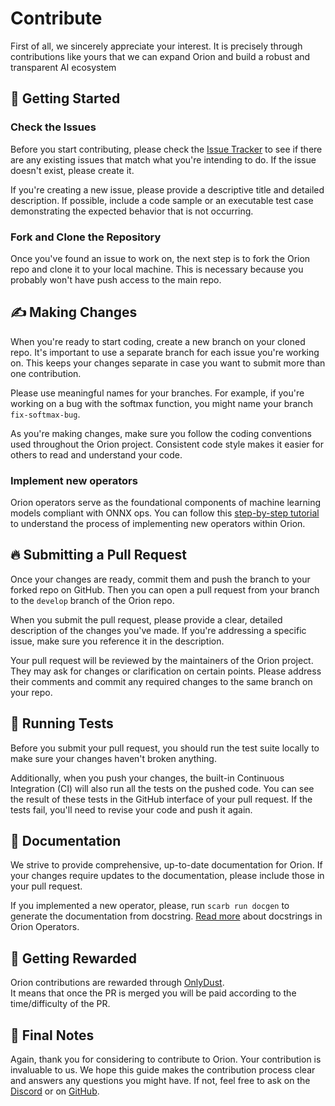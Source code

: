 # Contribute

First of all, we sincerely appreciate your interest. It is precisely through contributions like yours that we can expand Orion and build a robust and transparent AI ecosystem

## 🚀 Getting Started

### Check the Issues

Before you start contributing, please check the [Issue Tracker](https://github.com/gizatechxyz/orion/issues) to see if there are any existing issues that match what you're intending to do. If the issue doesn't exist, please create it.

If you're creating a new issue, please provide a descriptive title and detailed description. If possible, include a code sample or an executable test case demonstrating the expected behavior that is not occurring.

### Fork and Clone the Repository

Once you've found an issue to work on, the next step is to fork the Orion repo and clone it to your local machine. This is necessary because you probably won't have push access to the main repo.

## ✍️ Making Changes

When you're ready to start coding, create a new branch on your cloned repo. It's important to use a separate branch for each issue you're working on. This keeps your changes separate in case you want to submit more than one contribution.

Please use meaningful names for your branches. For example, if you're working on a bug with the softmax function, you might name your branch `fix-softmax-bug`.

As you're making changes, make sure you follow the coding conventions used throughout the Orion project. Consistent code style makes it easier for others to read and understand your code.

### Implement new operators

Orion operators serve as the foundational components of machine learning models compliant with ONNX ops. You can follow this [step-by-step tutorial](../resources/tutorials/implement-new-operators-in-orion.md) to understand the process of implementing new operators within Orion.

## 🔥 Submitting a Pull Request

Once your changes are ready, commit them and push the branch to your forked repo on GitHub. Then you can open a pull request from your branch to the `develop` branch of the Orion repo.

When you submit the pull request, please provide a clear, detailed description of the changes you've made. If you're addressing a specific issue, make sure you reference it in the description.

Your pull request will be reviewed by the maintainers of the Orion project. They may ask for changes or clarification on certain points. Please address their comments and commit any required changes to the same branch on your repo.

## 🐎 Running Tests

Before you submit your pull request, you should run the test suite locally to make sure your changes haven't broken anything.

Additionally, when you push your changes, the built-in Continuous Integration (CI) will also run all the tests on the pushed code. You can see the result of these tests in the GitHub interface of your pull request. If the tests fail, you'll need to revise your code and push it again.

## 📜 Documentation

We strive to provide comprehensive, up-to-date documentation for Orion. If your changes require updates to the documentation, please include those in your pull request.&#x20;

If you implemented a new operator, please, run `scarb run docgen` to generate the documentation from docstring. [Read more](../resources/tutorials/implement-new-operators-in-orion.md#step-4-write-the-docstring) about docstrings in Orion Operators.

## 🎁 Getting Rewarded

Orion contributions are rewarded through [OnlyDust](https://app.onlydust.xyz/projects/32e92e68-13a5-4859-a122-69c0e738a8d1).\
It means that once the PR is merged you will be paid according to the time/difficulty of the PR.

## 🫶 Final Notes

Again, thank you for considering to contribute to Orion. Your contribution is invaluable to us. We hope this guide makes the contribution process clear and answers any questions you might have. If not, feel free to ask on the [Discord](https://discord.gg/yqWB57XNYg) or on [GitHub](https://github.com/gizatechxyz/orion/issues).
